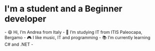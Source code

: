 <h1>I'm a student and a Beginner developer</h1>
- 😄 Hi, I’m Andrea from Italy
- 🏫 I’m studying IT from ITIS Paleocapa, Bergamo
- 🎮 I like music, IT and programming
- 📚 I’m currently learning C# and .NET
- 

